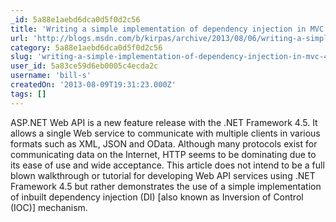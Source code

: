 ```yaml
---
_id: 5a88e1aebd6dca0d5f0d2c56
title: 'Writing a simple implementation of dependency injection in MVC 4 Web API'
url: 'http://blogs.msdn.com/b/kirpas/archive/2013/08/06/writing-a-simple-implementation-of-dependency-injection-in-mvc-4-web-api-with-net-framework-4-5.aspx'
category: 5a88e1aebd6dca0d5f0d2c56
slug: 'writing-a-simple-implementation-of-dependency-injection-in-mvc-4-web-api'
user_id: 5a83ce59d6eb0005c4ecda2c
username: 'bill-s'
createdOn: '2013-08-09T19:31:23.000Z'
tags: []
---
```


ASP.NET Web API is a new feature release with the .NET Framework 4.5. It allows a single Web service to communicate with multiple clients in various formats such as XML, JSON and OData. Although many protocols exist for communicating data on the Internet, HTTP seems to be dominating due to its ease of use and wide acceptance. This article does not intend to be a full blown walkthrough or tutorial for developing Web API services using .NET Framework 4.5 but rather demonstrates the use of a simple implementation of inbuilt dependency injection (DI) [also known as Inversion of Control (IOC)] mechanism.

